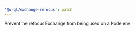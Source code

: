 ```yaml
---
'@urql/exchange-refocus': patch
---
```


Prevent the refocus Exchange from being used on a Node env
